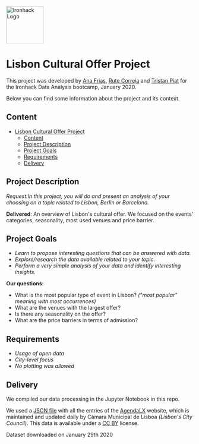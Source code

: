 <img src="https://bit.ly/2VnXWr2" alt="Ironhack Logo" width="100"/>

# Lisbon Cultural Offer Project

This project was developed by [Ana Frias](https://github.com/anafrs), [Rute Correia](https://github.com/aariops) and [Tristan Piat](https://github.com/pengtianan) for the Ironhack Data Analysis bootcamp, January 2020.

Below you can find some information about the project and its context.

## Content

- [Lisbon Cultural Offer Project](#lisbon-cultural-offer-project)
  - [Content](#content)
  - [Project Description](#project-description)
  - [Project Goals](#project-goals)
  - [Requirements](#requirements)
  - [Delivery](#delivery)

<a name="project-description"></a>

## Project Description

_Request:In this project, you will do and present an analysis of your choosing on a topic related to Lisbon, Berlin or Barcelona._

**Delivered**: An overview of Lisbon's cultural offer. We focused on the events' categories, seasonality, most used venues and price barrier.

<a name="project-goals"></a>

## Project Goals

- _Learn to propose interesting questions that can be answered with data._
- _Explore/research the data available related to your topic._
- _Perform a very simple analysis of your data and identify interesting insights._

**Our questions:**
- What is the most popular type of event in Lisbon? _("most popular" meaning with most occurrences)_
- What are the venues with the largest offer?
- Is there any seasonality on the offer?
- What are the price barriers in terms of admission?

<a name="requirements"></a>

## Requirements

- _Usage of open data_
- _City-level focus_
- _No plotting was allowed_

<a name="delivery"></a>

## Delivery

We compiled our data processing in the Jupyter Notebook in this repo.

We used a [JSON file](https://agendalx.pt/wp-json/agendalx/v1/events/current) with all the entries of the [AgendaLX](https://agendalx.pt/) website, which is maintained and updated daily by Câmara Municipal de Lisboa _(Lisbon's City Council)_. This data is available under a [CC BY](https://creativecommons.org/licenses/by/4.0/) license.

Dataset downloaded on January 29th 2020





